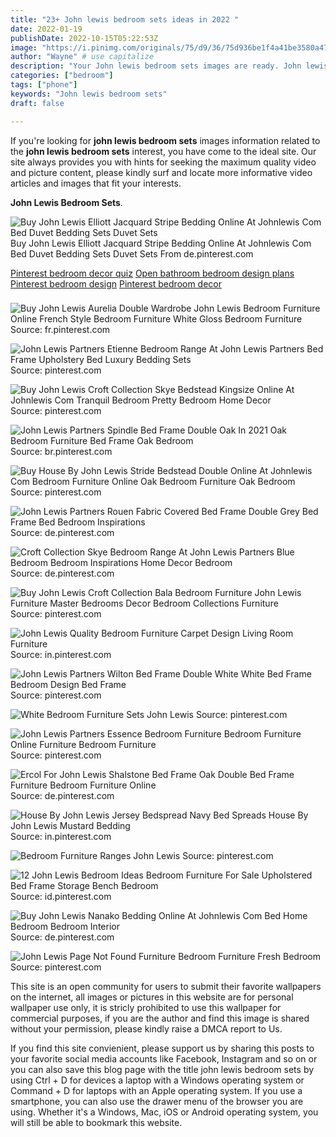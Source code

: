 ```yaml
---
title: "23+ John lewis bedroom sets ideas in 2022 "
date: 2022-01-19
publishDate: 2022-10-15T05:22:53Z
image: "https://i.pinimg.com/originals/75/d9/36/75d936be1f4a41be3580a472a3bd71e0.jpg"
author: "Wayne" # use capitalize
description: "Your John lewis bedroom sets images are ready. John lewis bedroom sets are a topic that is being searched for and liked by netizens today. You can Find and Download the John lewis bedroom sets files here. Get all royalty-free vectors."
categories: ["bedroom"]
tags: ["phone"]
keywords: "John lewis bedroom sets"
draft: false

---
```


If you're looking for **john lewis bedroom sets** images information related to the **john lewis bedroom sets** interest, you have come to the ideal  site.  Our site always  provides you with  hints  for seeking  the maximum  quality video and picture  content, please kindly surf and locate more informative video articles and images  that fit your interests.

**John Lewis Bedroom Sets**. 

![Buy John Lewis Elliott Jacquard Stripe Bedding Online At Johnlewis Com Bed Duvet Bedding Sets Duvet Sets](https://i.pinimg.com/474x/86/7e/20/867e20291b8bc5db57262cc3c4a6b004--garden-bedroom-king-duvet.jpg "Buy John Lewis Elliott Jacquard Stripe Bedding Online At Johnlewis Com Bed Duvet Bedding Sets Duvet Sets")
Buy John Lewis Elliott Jacquard Stripe Bedding Online At Johnlewis Com Bed Duvet Bedding Sets Duvet Sets From de.pinterest.com

[Pinterest bedroom decor quiz](/pinterest-bedroom-decor-quiz/)
[Open bathroom bedroom design plans](/open-bathroom-bedroom-design-plans/)
[Pinterest bedroom design](/pinterest-bedroom-design/)
[Pinterest bedroom decor](/pinterest-bedroom-decor/)



### 

 


![Buy John Lewis Aurelia Double Wardrobe John Lewis Bedroom Furniture Online French Style Bedroom Furniture White Gloss Bedroom Furniture](https://i.pinimg.com/originals/9f/cb/c4/9fcbc455a114055479847cda4bb16bd9.jpg "Buy John Lewis Aurelia Double Wardrobe John Lewis Bedroom Furniture Online French Style Bedroom Furniture White Gloss Bedroom Furniture")
Source: fr.pinterest.com

 

![John Lewis Partners Etienne Bedroom Range At John Lewis Partners Bed Frame Upholstery Bed Luxury Bedding Sets](https://i.pinimg.com/564x/e6/90/b2/e690b22ba5a5f3e3b424069d79631645--white-bed-linens-stylish-bedroom.jpg "John Lewis Partners Etienne Bedroom Range At John Lewis Partners Bed Frame Upholstery Bed Luxury Bedding Sets")
Source: pinterest.com

 

![Buy John Lewis Croft Collection Skye Bedstead Kingsize Online At Johnlewis Com Tranquil Bedroom Pretty Bedroom Home Decor](https://i.pinimg.com/originals/8d/7c/00/8d7c00c51cc8de58cf08c5f0aad5242e.jpg "Buy John Lewis Croft Collection Skye Bedstead Kingsize Online At Johnlewis Com Tranquil Bedroom Pretty Bedroom Home Decor")
Source: pinterest.com

 

![John Lewis Partners Spindle Bed Frame Double Oak In 2021 Oak Bedroom Furniture Bed Frame Oak Bedroom](https://i.pinimg.com/originals/1d/c3/c8/1dc3c85bbeaf7ef01ac7417cff8f6fce.jpg "John Lewis Partners Spindle Bed Frame Double Oak In 2021 Oak Bedroom Furniture Bed Frame Oak Bedroom")
Source: br.pinterest.com

 

![Buy House By John Lewis Stride Bedstead Double Online At Johnlewis Com Bedroom Furniture Online Oak Bedroom Furniture Oak Bedroom](https://i.pinimg.com/originals/4f/e6/7d/4fe67d64642efb5a017dac4d58768f92.jpg "Buy House By John Lewis Stride Bedstead Double Online At Johnlewis Com Bedroom Furniture Online Oak Bedroom Furniture Oak Bedroom")
Source: pinterest.com

 

![John Lewis Partners Rouen Fabric Covered Bed Frame Double Grey Bed Frame Bed Bedroom Inspirations](https://i.pinimg.com/originals/05/cb/4f/05cb4fe87af2ff0b4ad83637b31d0dbc.jpg "John Lewis Partners Rouen Fabric Covered Bed Frame Double Grey Bed Frame Bed Bedroom Inspirations")
Source: de.pinterest.com

 

![Croft Collection Skye Bedroom Range At John Lewis Partners Blue Bedroom Bedroom Inspirations Home Decor Bedroom](https://i.pinimg.com/originals/fe/45/57/fe4557d954f802303e306ed585179f2e.jpg "Croft Collection Skye Bedroom Range At John Lewis Partners Blue Bedroom Bedroom Inspirations Home Decor Bedroom")
Source: de.pinterest.com

 

![Buy John Lewis Croft Collection Bala Bedroom Furniture John Lewis Furniture Master Bedrooms Decor Bedroom Collections Furniture](https://i.pinimg.com/originals/e2/1d/3d/e21d3d11fcb2d06830b62e62425841d4.jpg "Buy John Lewis Croft Collection Bala Bedroom Furniture John Lewis Furniture Master Bedrooms Decor Bedroom Collections Furniture")
Source: pinterest.com

 

![John Lewis Quality Bedroom Furniture Carpet Design Living Room Furniture](https://i.pinimg.com/originals/e8/59/eb/e859eb72368175aefaba7826aad0d142.jpg "John Lewis Quality Bedroom Furniture Carpet Design Living Room Furniture")
Source: in.pinterest.com

 

![John Lewis Partners Wilton Bed Frame Double White White Bed Frame Bedroom Design Bed Frame](https://i.pinimg.com/originals/69/bd/49/69bd499dc494fcb82b68cc264a7372ef.jpg "John Lewis Partners Wilton Bed Frame Double White White Bed Frame Bedroom Design Bed Frame")
Source: pinterest.com

 

![White Bedroom Furniture Sets John Lewis](https://i.pinimg.com/originals/42/a8/79/42a87903139d12b41a8f27a457359076.jpg "White Bedroom Furniture Sets John Lewis")
Source: pinterest.com

 

![John Lewis Partners Essence Bedroom Furniture Bedroom Furniture Online Furniture Bedroom Furniture](https://i.pinimg.com/474x/31/d6/4e/31d64eaedce061000926d38c9e8fccce--bedroom-furniture-online-simple-bed-frame.jpg "John Lewis Partners Essence Bedroom Furniture Bedroom Furniture Online Furniture Bedroom Furniture")
Source: pinterest.com

 

![Ercol For John Lewis Shalstone Bed Frame Oak Double Bed Frame Furniture Bedroom Furniture Online](https://i.pinimg.com/736x/83/34/b3/8334b32efedc27f3a8b2a0a9c3b768f0.jpg "Ercol For John Lewis Shalstone Bed Frame Oak Double Bed Frame Furniture Bedroom Furniture Online")
Source: de.pinterest.com

 

![House By John Lewis Jersey Bedspread Navy Bed Spreads House By John Lewis Mustard Bedding](https://i.pinimg.com/originals/23/8b/47/238b476bebea064478c2c7fb0bc1891f.jpg "House By John Lewis Jersey Bedspread Navy Bed Spreads House By John Lewis Mustard Bedding")
Source: in.pinterest.com

 

![Bedroom Furniture Ranges John Lewis](https://i.pinimg.com/originals/2f/59/ce/2f59ce398c9dedc03480eba5ee3ee42d.jpg "Bedroom Furniture Ranges John Lewis")
Source: pinterest.com

 

![12 John Lewis Bedroom Ideas Bedroom Furniture For Sale Upholstered Bed Frame Storage Bench Bedroom](https://i.pinimg.com/originals/2e/0c/5a/2e0c5a1ce32c085d76d63addc5bcb6f2.jpg "12 John Lewis Bedroom Ideas Bedroom Furniture For Sale Upholstered Bed Frame Storage Bench Bedroom")
Source: id.pinterest.com

 

![Buy John Lewis Nanako Bedding Online At Johnlewis Com Bed Home Bedroom Bedroom Interior](https://i.pinimg.com/originals/83/ee/d8/83eed869d4ce7321e67a7a060f5f39c4.jpg "Buy John Lewis Nanako Bedding Online At Johnlewis Com Bed Home Bedroom Bedroom Interior")
Source: de.pinterest.com

 

![John Lewis Page Not Found Furniture Bedroom Furniture Fresh Bedroom](https://i.pinimg.com/originals/75/d9/36/75d936be1f4a41be3580a472a3bd71e0.jpg "John Lewis Page Not Found Furniture Bedroom Furniture Fresh Bedroom")
Source: pinterest.com

 

This site is an open community for users to submit their favorite wallpapers on the internet, all images or pictures in this website are for personal wallpaper use only, it is stricly prohibited to use this wallpaper for commercial purposes, if you are the author and find this image is shared without your permission, please kindly raise a DMCA report to Us.

If you find this site convienient, please support us by sharing this posts to your favorite social media accounts like Facebook, Instagram and so on or you can also save this blog page with the title john lewis bedroom sets by using Ctrl + D for devices a laptop with a Windows operating system or Command + D for laptops with an Apple operating system. If you use a smartphone, you can also use the drawer menu of the browser you are using. Whether it's a Windows, Mac, iOS or Android operating system, you will still be able to bookmark this website.

